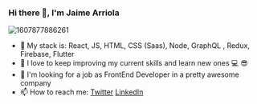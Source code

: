 ### Hi there 👋, I'm Jaime Arriola
![1607877886261](https://user-images.githubusercontent.com/37816437/111085415-ec79aa00-84dc-11eb-93ad-127183962146.jpeg)
- :gem: My stack is: React, JS, HTML, CSS (Saas), Node, GraphQL , Redux, Firebase, Flutter
- 🌱 I love to keep improving my current skills and learn new ones :computer: :sunglasses:
- 👯 I'm looking for a job as FrontEnd Developer in a pretty awesome company
- 📫 How to reach me: [Twitter](https://twitter.com/JaimeArriola8) [LinkedIn](https://www.linkedin.com/in/jarriola-dev/)

<!--
**ing-arriola/ing-arriola** is a ✨ _special_ ✨ repository because its `README.md` (this file) appears on your GitHub profile.

Here are some ideas to get you started:
- 🔭 I’m currently working on ...
- 👯 I’m looking to collaborate on ...
- 🤔 I’m looking for help with ...
- 💬 Ask me about ...
- 📫 How to reach me: ...
- 😄 Pronouns: ...
- ⚡ Fun fact: ...
-->
